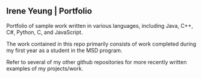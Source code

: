 ## Irene Yeung | Portfolio
  
Portfolio of sample work written in various languages, including Java, C++, C#, Python, C, and JavaScript.

The work contained in this repo primarily consists of work completed during my first year as a student in the MSD program.

Refer to several of my other github repositories for more recently written examples of my projects/work.
